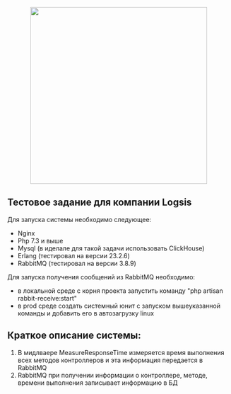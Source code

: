 <p align="center"><a href="https://laravel.com" target="_blank"><img src="https://raw.githubusercontent.com/laravel/art/master/logo-lockup/5%20SVG/2%20CMYK/1%20Full%20Color/laravel-logolockup-cmyk-red.svg" width="400"></a></p>



## Тестовое задание для компании Logsis

Для запуска системы необходимо следующее:

- Nginx
- Php 7.3 и выше
- Mysql (в иделале для такой задачи использовать ClickHouse)
- Erlang (тестировал на версии 23.2.6)
- RabbitMQ (тестировал на версии 3.8.9)

Для запуска получения сообщений из RabbitMQ необходимо:

- в локальной среде с корня проекта запустить команду "php artisan rabbit-receive:start"
- в prod среде создать системный юнит с запуском вышеуказанной команды и добавить его в автозагрузку linux

## Краткое описание системы:

1. В мидлваере MeasureResponseTime измеряется время выполнения всех методов контроллеров и эта информация передается в RabbitMQ
2. RabbitMQ при получении информации о контроллере, методе, времени выполнения записывает информацию в БД
